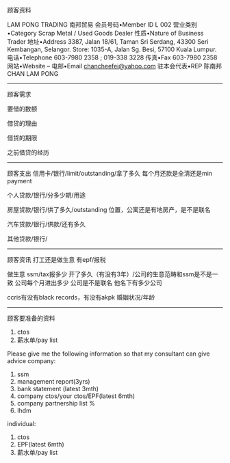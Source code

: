 顾客资料

LAM PONG TRADING 南邦贸易
会员号码•Member ID
L 002
营业类别•Category
Scrap Metal / Used Goods Dealer
性质•Nature of Business
Trader
地址•Address
3387, Jalan 18/61, Taman Sri Serdang, 43300 Seri Kembangan, Selangor.
Store: 1035-A, Jalan Sg. Besi, 57100 Kuala Lumpur.
电话•Telephone
603-7980 2358 ; 019-338 3228
传真•Fax
603-7980 2358
网站•Website
–
电邮•Email
chancheefei@yahoo.com
驻本会代表•REP
陈南邦 CHAN LAM PONG
 

-----------------
顾客需求


要借的数额

借贷的理由

借贷的期限

之前借贷的经历


--------------
顾客支出
信用卡/银行/limit/outstanding/拿了多久
每个月还款是全清还是min payment

个人贷款/银行/分多少期/用途

房屋贷款/银行/供了多久/outstanding
位置，公寓还是有地房产，是不是联名

汽车贷款/银行/供款/还有多久

其他贷款/银行/

-----------
顾客资讯
打工还是做生意
有epf/报税

做生意 ssm/tax报多少
开了多久（有没有3年）/公司的生意范畴和ssm是不是一致
公司每个月进出多少
公司是不是联名
他名下有多少公司

ccris有没有black records，有没有akpk
婚姻状况/年龄

-------
顾客要准备的资料
1. ctos
2. 薪水单/pay list

Please give me the following information so that my consultant can give advice
company:
1. ssm
2. management report(3yrs)
3. bank statement (latest 3mth)
4. company ctos/your ctos/EPF(latest 6mth)
5. company partnership list %
6. lhdm

 individual:
 1. ctos
 2. EPF(latest 6mth)
 3. 薪水单/pay list
 




